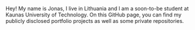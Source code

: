 Hey!
My name is Jonas, I live in Lithuania and I am a soon-to-be student at Kaunas University of Technology. On this GitHub page, you can find my publicly disclosed portfolio projects as well as some private repositories.
